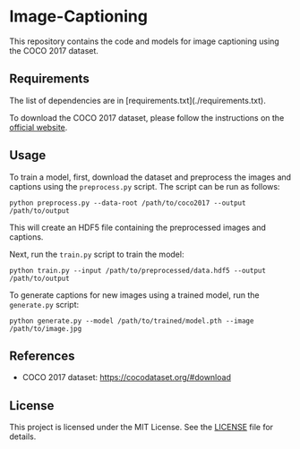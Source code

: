 # Image-Captioning

<p>This repository contains the code and models for image captioning using the COCO 2017 dataset.</p>

<h2>Requirements</h2>

<p>The list of dependencies are in [requirements.txt](./requirements.txt). </p>


<p>To download the COCO 2017 dataset, please follow the instructions on the <a href="https://cocodataset.org/#download">official website</a>.</p>

<h2>Usage</h2>

<p>To train a model, first, download the dataset and preprocess the images and captions using the <code>preprocess.py</code> script. The script can be run as follows:</p>

<pre><code>python preprocess.py --data-root /path/to/coco2017 --output /path/to/output</code></pre>

<p>This will create an HDF5 file containing the preprocessed images and captions.</p>

<p>Next, run the <code>train.py</code> script to train the model:</p>

<pre><code>python train.py --input /path/to/preprocessed/data.hdf5 --output /path/to/output</code></pre>

<p>To generate captions for new images using a trained model, run the <code>generate.py</code> script:</p>

<pre><code>python generate.py --model /path/to/trained/model.pth --image /path/to/image.jpg</code></pre>

<h2>References</h2>

<ul>
  <li>COCO 2017 dataset: <a href="https://cocodataset.org/#download">https://cocodataset.org/#download</a></li>
</ul>

<h2>License</h2>

<p>This project is licensed under the MIT License. See the <a href="LICENSE">LICENSE</a> file for details.</p>
